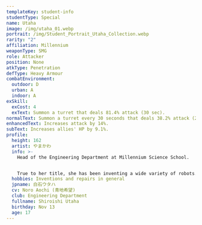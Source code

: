 ```yaml
---
templateKey: student-info
studentType: Special
name: Utaha
image: /img/utaha_01.webp
portrait: /img/Student_Portrait_Utaha_Collection.webp
rarity: "2"
affiliation: Millennium
weaponType: SMG
role: Attacker
position: None
atkType: Penetration
defType: Heavy Armour
combatEnvironment:
  outdoor: D
  urban: A
  indoor: A
exSkill:
  exCost: 4
  exText: Summon a turret that deals 81.4% attack (30 sec).
normalText: Summon a turret every 30 seconds that deals 38.2% attack (20 seconds).
enhancedText: Increases attack by 14%.
subText: Increases allies' HP by 9.1%.
profile:
  height: 162
  artist: やまかわ
  info: >-
    Head of the Engineering Department at Millennium Science School.


    True to her title, she has been inventing a wide variety of robots. In particular, the robot she always carries with her, Rai-chan, is said to have a fighting ability that rivals that of hundreds of PMC combat automatons.
  hobbies: Inventions and repairs in general
  jpname: 白石ウタハ
  cv: Noro Aochi (青地希望)
  club: Engineering Department
  fullname: Shiroishi Utaha
  birthday: Nov 13
  age: 17
---
```


